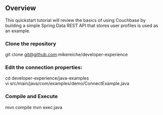 

## Overview
This quickstart tutorial will review the basics of using Couchbase by building a simple Spring Data REST API that stores user profiles is used as an example.

### Clone the repository

git clone git@github.com:mikereiche/developer-experience

### Edit the connection properties:

cd developer-experience/java-examples  
vi src/main/java/com/examples/demo/ConnectExample.java

### Compile and Execute 

mvn compile
mvn exec:java


